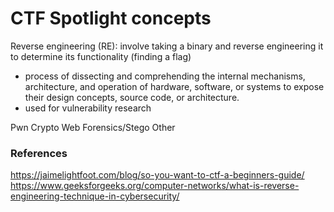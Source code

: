 # CTF Spotlight concepts

Reverse engineering (RE): involve taking a binary and reverse engineering it to determine its functionality (finding a flag)
- process of dissecting and comprehending the internal mechanisms, architecture, and operation of hardware, software, or systems to expose their design concepts, source code, or architecture.
- used for vulnerability research

Pwn
Crypto
Web
Forensics/Stego
Other





### References

https://jaimelightfoot.com/blog/so-you-want-to-ctf-a-beginners-guide/
https://www.geeksforgeeks.org/computer-networks/what-is-reverse-engineering-technique-in-cybersecurity/
